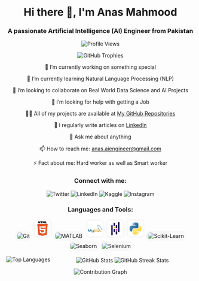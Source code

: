 <!-- Header -->
<h1 align="center">Hi there 👋, I'm Anas Mahmood</h1>
<h3 align="center">A passionate Artificial Intelligence (AI) Engineer from Pakistan</h3>

<!-- Profile Views -->
<p align="center">
  <img src="https://komarev.com/ghpvc/?username=anas-mahmood&label=Profile%20views&color=0e75b6&style=flat" alt="Profile Views" />
</p>

<!-- GitHub Trophy -->
<p align="center">
  <img src="https://github-profile-trophy.vercel.app/?username=anas-mahmood&theme=onedark" alt="GitHub Trophies" />
</p>

<!-- Bio -->
<p align="center">🔭 I’m currently working on something special</p>
<p align="center">🌱 I’m currently learning Natural Language Processing (NLP)</p>
<p align="center">👯 I’m looking to collaborate on Real World Data Science and AI Projects</p>
<p align="center">🤝 I’m looking for help with getting a Job</p>
<p align="center">👨‍💻 All of my projects are available at <a href="https://github.com/Anas-Mahmood?tab=repositories">My GitHub Repositories</a></p>
<p align="center">📝 I regularly write articles on <a href="https://linkedin.com/in/anasmahmood000">LinkedIn</a></p>
<p align="center">💬 Ask me about anything</p>
<p align="center">📫 How to reach me: <a href="mailto:anas.aiengineer@gmail.com">anas.aiengineer@gmail.com</a></p>
<p align="center">⚡ Fact about me: Hard worker as well as Smart worker</p>

<!-- Connect with Me -->
<h3 align="center">Connect with me:</h3>
<p align="center">
  <a href="https://twitter.com/iamanasmahmood" target="_blank" style="text-decoration: none;">
    <img src="https://img.shields.io/badge/Twitter-Follow-1DA1F2?style=for-the-badge&logo=twitter&color=1DA1F2" alt="Twitter" />
  </a>
  <a href="https://linkedin.com/in/anasmahmood000" target="_blank" style="text-decoration: none;">
    <img src="https://img.shields.io/badge/LinkedIn-Connect-0A66C2?style=for-the-badge&logo=linkedin&color=0A66C2" alt="LinkedIn" />
  </a>
  <a href="https://kaggle.com/anasmahmood000" target="_blank" style="text-decoration: none;">
    <img src="https://img.shields.io/badge/Kaggle-Profile-20BEFF?style=for-the-badge&logo=kaggle&color=20BEFF" alt="Kaggle" />
  </a>
  <a href="https://instagram.com/anas.art_works" target="_blank" style="text-decoration: none;">
    <img src="https://img.shields.io/badge/Instagram-Follow-E4405F?style=for-the-badge&logo=instagram&color=E4405F" alt="Instagram" />
  </a>
</p>

<!-- Languages and Tools -->
<h3 align="center">Languages and Tools:</h3>
<p align="center">
  <img src="https://www.vectorlogo.zone/logos/git-scm/git-scm-icon.svg" alt="Git" width="40" height="40" style="border-radius: 10px; background-color: #F8F8F8; padding: 5px;" />
  <img src="https://raw.githubusercontent.com/devicons/devicon/master/icons/html5/html5-original-wordmark.svg" alt="HTML5" width="40" height="40" style="border-radius: 10px; background-color: #F8F8F8; padding: 5px;" />
  <img src="https://upload.wikimedia.org/wikipedia/commons/2/21/Matlab_Logo.png" alt="MATLAB" width="40" height="40" style="border-radius: 10px; background-color: #F8F8F8; padding: 5px;" />
  <img src="https://raw.githubusercontent.com/devicons/devicon/master/icons/mysql/mysql-original-wordmark.svg" alt="MySQL" width="40" height="40" style="border-radius: 10px; background-color: #F8F8F8; padding: 5px;" />
  <img src="https://raw.githubusercontent.com/devicons/devicon/2ae2a900d2f041da66e950e4d48052658d850630/icons/pandas/pandas-original.svg" alt="Pandas" width="40" height="40" style="border-radius: 10px; background-color: #F8F8F8; padding: 5px;" />
  <img src="https://raw.githubusercontent.com/devicons/devicon/master/icons/python/python-original.svg" alt="Python" width="40" height="40" style="border-radius: 10px; background-color: #F8F8F8; padding: 5px;" />
  <img src="https://upload.wikimedia.org/wikipedia/commons/0/05/Scikit_learn_logo_small.svg" alt="Scikit-Learn" width="40" height="40" style="border-radius: 10px; background-color: #F8F8F8; padding: 5px;" />
  <img src="https://seaborn.pydata.org/_images/logo-mark-lightbg.svg" alt="Seaborn" width="40" height="40" style="border-radius: 10px; background-color: #F8F8F8; padding: 5px;" />
  <img src="https://raw.githubusercontent.com/detain/svg-logos/780f25886640cef088af994181646db2f6b1a3f8/svg/selenium-logo.svg" alt="Selenium" width="40" height="40" style="border-radius: 10px; background-color: #F8F8F8; padding: 5px;" />
</p>

<!-- GitHub Stats -->
<p align="center">
  <img align="left" src="https://github-readme-stats.vercel.app/api/top-langs?username=anas-mahmood&show_icons=true&locale=en&layout=compact&theme=dark" alt="Top Languages" />
  <img align="center" src="https://github-readme-stats.vercel.app/api?username=anas-mahmood&show_icons=true&locale=en&theme=dark" alt="GitHub Stats" />
  <img align="center" src="https://github-readme-streak-stats.herokuapp.com/?user=anas-mahmood&theme=dark" alt="GitHub Streak Stats" />
</p>

<!-- Contribution Graph -->
<p align="center">
  <img src="https://activity-graph.herokuapp.com/graph?username=anas-mahmood&bg_color=1F222E&color=F8D866&line=F85D7F&point=FFFFFF&area=true&hide_border=true" alt="Contribution Graph" />
</p>
